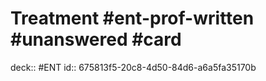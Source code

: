 # Treatment #ent-prof-written #unanswered #card
deck:: #ENT
id:: 675813f5-20c8-4d50-84d6-a6a5fa35170b